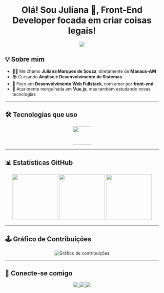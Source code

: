 <h1 align="center">Olá! Sou Juliana 🐾, Front-End Developer focada em criar coisas legais!</h1>

<p align="center">
  <img src="https://readme-typing-svg.demolab.com?font=Fira+Code&pause=1000&center=true&vCenter=true&width=500&lines=Front-end+Developer;Vue.js+Lover;Tech+Enthusiast" />
</p>

## 💡 Sobre mim

- 👩‍💻 Me chamo **Juliana Marques de Souza**, diretamente de **Manaus-AM**  
- 📚 Cursando **Análise e Desenvolvimento de Sistemas**  
- 🚀 Foco em **Desenvolvimento Web Fullstack**, com amor por **front-end**  
- 🎯 Atualmente mergulhada em **Vue.js**, mas também estudando novas tecnologias

---

## 🛠️ Tecnologias que uso

<div align="center">
  <img src="https://skillicons.dev/icons?i=vue,ts,javascript,tailwind,vuetify,bootstrap,pinia" height="60" />
</div>


---

## 📊 Estatísticas GitHub

<div align="center">
  <img height="150" src="https://streak-stats.demolab.com?user=juliMarquesSouza&locale=pt_BR&mode=daily&theme=dracula&hide_border=false&border_radius=5" />
  <img height="150" src="https://github-readme-stats.vercel.app/api?username=juliMarquesSouza&show_icons=true&theme=dracula" />
  <img height="150" src="https://github-readme-stats.vercel.app/api/top-langs/?username=juliMarquesSouza&layout=compact&langs_count=6&theme=dracula"/>
</div>

---

## 🕹️ Gráfico de Contribuições

<p align="center">
  <img src="https://github-readme-activity-graph.vercel.app/graph?username=juliMarquesSouza&theme=github&area=true&hide_border=true" alt="Gráfico de contribuições" />
</p>

---

## 📲 Conecte-se comigo

<div align="center">
  <a href="https://www.linkedin.com/in/juliana-msouza/">
    <img src="https://img.shields.io/static/v1?message=LinkedIn&logo=linkedin&label=&color=0077B5&logoColor=white&style=for-the-badge" />
  </a>
  <a href="https://github.com/juliMarquesSouza">
    <img src="https://img.shields.io/static/v1?message=GitHub&logo=github&label=&color=181717&logoColor=white&style=for-the-badge" />
  </a>
  <a href="mailto:ju.marquess2023@gmail.com">
    <img src="https://img.shields.io/static/v1?message=Gmail&logo=gmail&label=&color=D14836&logoColor=white&style=for-the-badge" />
  </a>
</div>
